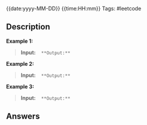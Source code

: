 {{date:yyyy-MM-DD}} {{time:HH:mm}}
Tags: #leetcode
## Description

**Example 1:**
>**Input:** ``
	``
	``
>**Output:**  ``
	``
	``

**Example 2:**
>**Input:** ``
	``
	``
>**Output:**  ``
	``
	``

**Example 3:**
>**Input:** ``
	``
	``
>**Output:**  ``
	``
	``

## Answers

```typescript
```
